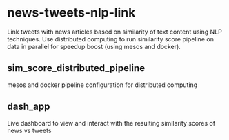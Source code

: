 # news-tweets-nlp-link

Link tweets with news articles based on similarity of text content using NLP techniques. Use distributed computing to run similarity score pipeline on data in parallel for speedup boost (using mesos and docker).

## sim_score_distributed_pipeline

mesos and docker pipeline configuration for distributed computing


## dash_app

Live dashboard to view and interact with the resulting similarity scores of news vs tweets


